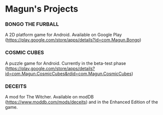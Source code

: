 # Magun's Projects

### BONGO THE FURBALL

A 2D platform game for Android. Available on Google Play (https://play.google.com/store/apps/details?id=com.Magun.Bongo)

### COSMIC CUBES

A puzzle game for Android. Currently in the beta-test phase (https://play.google.com/store/apps/details?id=com.Magun.CosmicCubes&rdid=com.Magun.CosmicCubes)

### DECEITS

A mod for The Witcher. Available on modDB (https://www.moddb.com/mods/deceits) and in the Enhanced Edition of the game.
